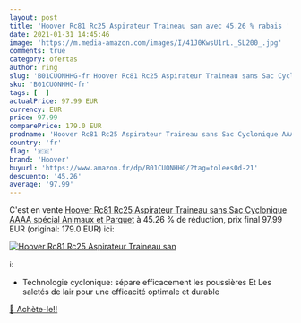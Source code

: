 ```yaml
---
layout: post
title: 'Hoover Rc81 Rc25 Aspirateur Traineau san avec 45.26 % rabais '
date: 2021-01-31 14:45:46
image: 'https://m.media-amazon.com/images/I/41J0KwsU1rL._SL200_.jpg'
comments: true
category: ofertas
author: ring
slug: 'B01CUONHHG-fr Hoover Rc81 Rc25 Aspirateur Traineau sans Sac Cyclonique...'
sku: 'B01CUONHHG-fr'
tags: [  ]
actualPrice: 97.99 EUR
currency: EUR
price: 97.99
comparePrice: 179.0 EUR
prodname: 'Hoover Rc81 Rc25 Aspirateur Traineau sans Sac Cyclonique AAAA spécial Animaux et Parquet'
country: 'fr'
flag: '🇫🇷'
brand: 'Hoover'
buyurl: 'https://www.amazon.fr/dp/B01CUONHHG/?tag=tolees0d-21'
descuento: '45.26'
average: '97.99'
---
```


C'est en vente [Hoover Rc81 Rc25 Aspirateur Traineau sans Sac Cyclonique AAAA spécial Animaux et Parquet](https://www.amazon.fr/dp/B01CUONHHG/?tag=tolees0d-21)  à  45.26 % de réduction, prix final  97.99 EUR (original: 179.0 EUR) ici:

[![Hoover Rc81 Rc25 Aspirateur Traineau san](https://m.media-amazon.com/images/I/41J0KwsU1rL._SL200_.jpg)](https://www.amazon.fr/dp/B01CUONHHG/?tag=tolees0d-21)

ℹ️:

- Technologie cyclonique: sépare efficacement les poussières Et Les saletés de lair pour une efficacité optimale et durable

[🛒 Achète-le!!](https://www.amazon.fr/dp/B01CUONHHG/?tag=tolees0d-21)
